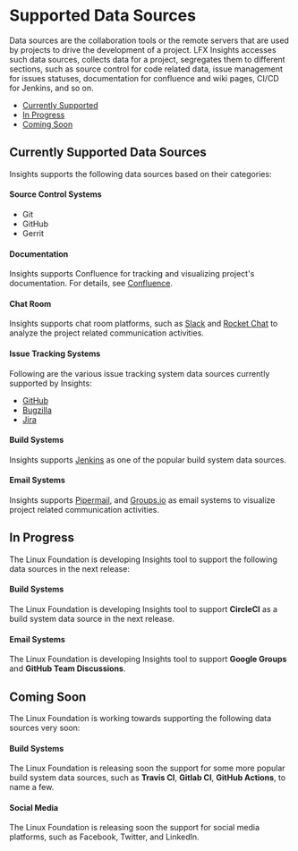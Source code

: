 # Supported Data Sources

Data sources are the collaboration tools or the remote servers that are used by projects to drive the development of a project. LFX Insights accesses such data sources, collects data for a project, segregates them to different sections, such as source control for code related data, issue management for issues statuses, documentation for confluence and wiki pages, CI/CD for Jenkins, and so on.

* [Currently Supported](supported-data-sources.md#currently-supported-data-sources)
* [In Progress](supported-data-sources.md#in-progress)
* [Coming Soon](supported-data-sources.md#coming-soon)

## Currently Supported Data Sources

Insights supports the following data sources based on their categories:

#### Source Control Systems

* Git
* GitHub
* Gerrit

#### Documentation

Insights supports Confluence for tracking and visualizing project's documentation. For details, see [Confluence](view-project-dashboard/ecosystem-trends/documentation/confluence.md).

#### Chat Room

Insights supports chat room platforms, such as [Slack](view-project-dashboard/ecosystem-trends/chat-room/slack.md) and [Rocket Chat](view-project-dashboard/ecosystem-trends/chat-room/rocket-chat.md) to analyze the project related communication activities.

#### Issue Tracking Systems

Following are the various issue tracking system data sources currently supported by Insights:

* [GitHub](view-project-dashboard/technical-trends/project-management/github-issues.md)
* [Bugzilla](view-project-dashboard/technical-trends/project-management/bugzilla.md)
* [Jira](view-project-dashboard/technical-trends/project-management/jira.md)

#### Build Systems

Insights supports [Jenkins](view-project-dashboard/technical-trends/ci-cd/jenkins.md) as one of the popular build system data sources.

#### Email Systems

Insights supports [Pipermail](view-project-dashboard/ecosystem-trends/mailing-list/pipermail.md), and [Groups.io](view-project-dashboard/ecosystem-trends/mailing-list/groups.io.md) as email systems to visualize project related communication activities.

## In Progress 

The Linux Foundation is developing Insights tool to support the following data sources in the next release:

#### Build Systems

The Linux Foundation is developing Insights tool to support **CircleCI** as a build system data source in the next release.

#### Email Systems

The Linux Foundation is developing Insights tool to support **Google Groups** and **GitHub Team Discussions**.

## Coming Soon

The Linux Foundation is working towards supporting the following data sources very soon:

#### Build Systems

The Linux Foundation is releasing soon the support for some more popular build system data sources, such as **Travis CI**, **Gitlab CI**, **GitHub Actions**, to name a few.

#### Social Media

The Linux Foundation is releasing soon the support for social media platforms, such as Facebook, Twitter, and LinkedIn.

